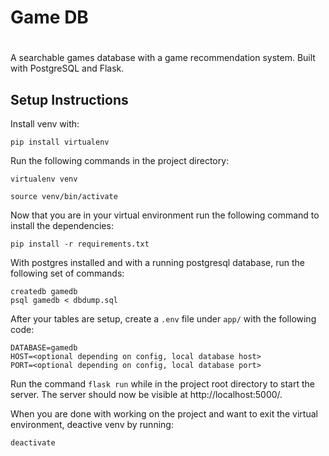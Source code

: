 # Game DB
#
A searchable games database with a game recommendation system. Built with PostgreSQL and Flask.


## Setup Instructions

Install venv with: 
```
pip install virtualenv
```

Run the following commands in the project directory:

```
virtualenv venv

source venv/bin/activate
```

Now that you are in your virtual environment run the following command to install the dependencies:
```
pip install -r requirements.txt
```

With postgres installed and with a running postgresql database, run the following set of commands:
```
createdb gamedb
psql gamedb < dbdump.sql
```

After your tables are setup, create a ```.env``` file under ```app/``` with the following code:
```
DATABASE=gamedb
HOST=<optional depending on config, local database host>
PORT=<optional depending on config, local database port>
```

Run the command ```flask run``` while in the project root directory to start the server. The server should now be visible at http://localhost:5000/.

When you are done with working on the project and want to exit the virtual environment, deactive venv by running:
```
deactivate
```
